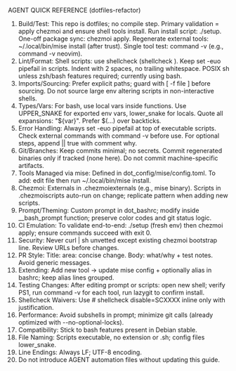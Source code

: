 AGENT QUICK REFERENCE (dotfiles-refactor)
1. Build/Test: This repo is dotfiles; no compile step. Primary validation = apply chezmoi and ensure shell tools install. Run install script: ./setup. One-off package sync: chezmoi apply. Regenerate external tools: ~/.local/bin/mise install (after trust). Single tool test: command -v <tool> (e.g., command -v neovim).
2. Lint/Format: Shell scripts: use shellcheck (shellcheck <file>). Keep set -euo pipefail in scripts. Indent with 2 spaces, no trailing whitespace. POSIX sh unless zsh/bash features required; currently using bash.
3. Imports/Sourcing: Prefer explicit paths; guard with [ -f file ] before sourcing. Do not source large env altering scripts in non-interactive shells.
4. Types/Vars: For bash, use local vars inside functions. Use UPPER_SNAKE for exported env vars, lower_snake for locals. Quote all expansions: "${var}". Prefer $(...) over backticks.
5. Error Handling: Always set -euo pipefail at top of executable scripts. Check external commands with command -v before use. For optional steps, append || true with comment why.
6. Git/Branches: Keep commits minimal; no secrets. Commit regenerated binaries only if tracked (none here). Do not commit machine-specific artifacts.
7. Tools Managed via mise: Defined in dot_config/mise/config.toml. To add: edit file then run ~/.local/bin/mise install.
8. Chezmoi: Externals in .chezmoiexternals (e.g., mise binary). Scripts in .chezmoiscripts auto-run on change; replicate pattern when adding new scripts.
9. Prompt/Theming: Custom prompt in dot_bashrc; modify inside __bash_prompt function; preserve color codes and git status logic.
10. CI Emulation: To validate end-to-end: ./setup (fresh env) then chezmoi apply; ensure commands succeed with exit 0.
11. Security: Never curl | sh unvetted except existing chezmoi bootstrap line. Review URLs before changes.
12. PR Style: Title: area: concise change. Body: what/why + test notes. Avoid generic messages.
13. Extending: Add new tool -> update mise config + optionally alias in bashrc; keep alias lines grouped.
14. Testing Changes: After editing prompt or scripts: open new shell; verify PS1, run command -v for each tool, run lazygit to confirm install.
15. Shellcheck Waivers: Use # shellcheck disable=SCXXXX inline only with justification.
16. Performance: Avoid subshells in prompt; minimize git calls (already optimized with --no-optional-locks).
17. Compatibility: Stick to bash features present in Debian stable.
18. File Naming: Scripts executable, no extension or .sh; config files lower_snake.
19. Line Endings: Always LF; UTF-8 encoding.
20. Do not introduce AGENT automation files without updating this guide.
